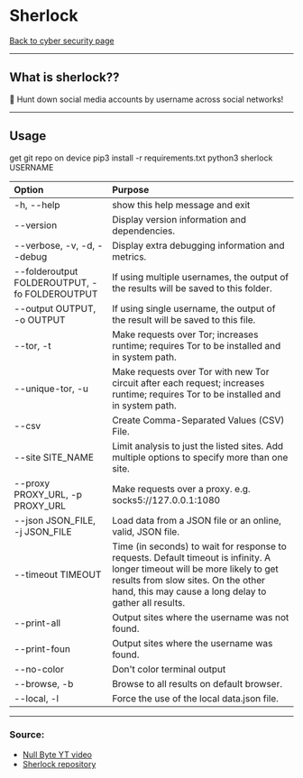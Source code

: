 # Sherlock
[Back to cyber security page](../index.md)
- --
## What is sherlock??
🔎 Hunt down social media accounts by username across social networks!
- --
## Usage
get git repo on device
pip3 install -r requirements.txt
python3 sherlock USERNAME


|Option|Purpose|
|:--|:-|
|-h, --help |show this help message and exit|
|--version | Display version information and dependencies.|
|--verbose, -v, -d, --debug|Display extra debugging information and metrics.|
|--folderoutput FOLDEROUTPUT, -fo FOLDEROUTPUT|If using multiple usernames, the output of the results will be saved to this folder.|
| --output OUTPUT, -o OUTPUT|If using single username, the output of the result will be saved to this file.|
| --tor, -t |Make requests over Tor; increases runtime; requires Tor to be installed and in system path.|
|--unique-tor, -u |Make requests over Tor with new Tor circuit after each request; increases runtime; requires Tor to be installed and in system path.|
| --csv|Create Comma-Separated Values (CSV) File.|
|--site SITE_NAME|Limit analysis to just the listed sites. Add multiple options to specify more than one site.|
|--proxy PROXY_URL, -p PROXY_URL| Make requests over a proxy. e.g. socks5://127.0.0.1:1080|
|--json JSON_FILE, -j JSON_FILE| Load data from a JSON file or an online, valid, JSON file.|
|--timeout TIMEOUT |Time (in seconds) to wait for response to requests. Default timeout is infinity. A longer timeout will be more likely to get results from slow sites. On the other hand, this may cause a long delay to gather all results.|
|--print-all | Output sites where the username was not found.||
|--print-foun| Output sites where the username was found.|
|--no-color  | Don't color terminal output|
|--browse, -b| Browse to all results on default browser.|
|--local, -l | Force the use of the local data.json file.|

- --
### Source:
- [Null Byte YT video](https://youtu.be/HrqYGTK8-bo)
- [Sherlock repository](https://github.com/sherlock-project/sherlock)